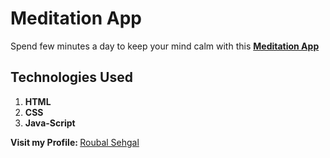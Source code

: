 <h1>Meditation App</h1>
<p>Spend few minutes a day to keep your mind calm with this <a href="https://meditation-app-js.netlify.app/"><b>Meditation App</b></a></p>

<h2>Technologies Used</h2>
<ol type="disc">
  <li><b>HTML</b></li>
  <li><b>CSS</b></li>
  <li><b>Java-Script</b></li>
</ol>

<p><b>Visit my Profile: </b><a href="https://github.com/roubalsehgal">Roubal Sehgal</a></p>
